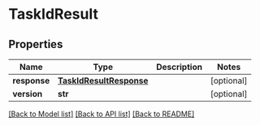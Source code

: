 # TaskIdResult

## Properties
Name | Type | Description | Notes
------------ | ------------- | ------------- | -------------
**response** | [**TaskIdResultResponse**](TaskIdResultResponse.md) |  | [optional] 
**version** | **str** |  | [optional] 

[[Back to Model list]](../README.md#documentation-for-models) [[Back to API list]](../README.md#documentation-for-api-endpoints) [[Back to README]](../README.md)


